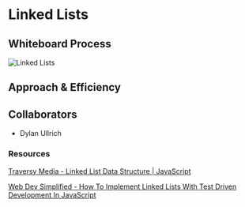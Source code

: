 # Linked Lists

## Whiteboard Process

![Linked Lists](array-insert-shift.png)

## Approach & Efficiency

## Collaborators

- Dylan Ullrich

### Resources

[Traversy Media - Linked List Data Structure | JavaScript](https://www.youtube.com/watch?v=ZBdE8DElQQU)

[Web Dev Simplified - How To Implement Linked Lists With Test Driven Development In JavaScript](https://www.youtube.com/watch?v=gJjPWA8wpQg)
